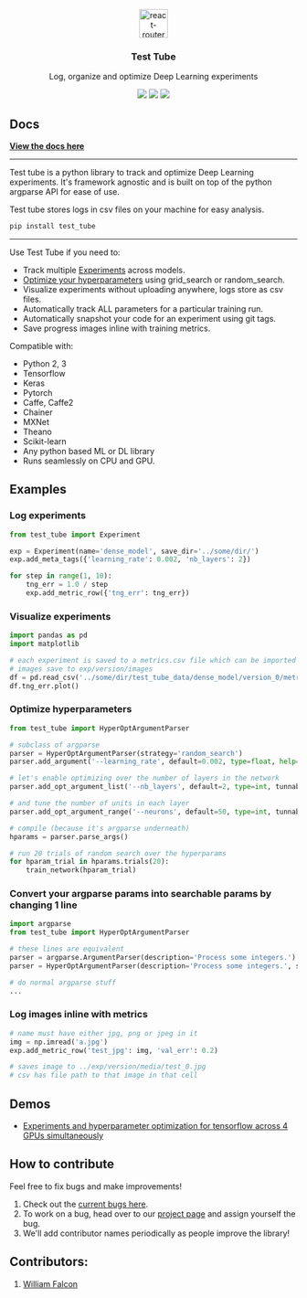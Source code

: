 <p align="center">
  <a href="https://williamfalcon.github.io/test-tube/">
    <img alt="react-router" src="https://raw.githubusercontent.com/williamfalcon/test-tube/master/imgs/test_tube_logo.png" width="50">
  </a>
</p>

<h3 align="center">
  Test Tube
</h3>

<p align="center">
  Log, organize and optimize Deep Learning experiments   
</p>

<p align="center">
  <a href="https://badge.fury.io/py/test_tube"><img src="https://badge.fury.io/py/test_tube.svg"></a>
  <a href="https://williamfalcon.github.io/test-tube/"><img src="https://readthedocs.org/projects/test-tube/badge/?version=latest"></a>
  <a href="https://github.com/williamFalcon/test-tube/blob/master/LICENSE.txt"><img src="https://img.shields.io/github/license/mashape/apistatus.svg?maxAge=2592000"></a>   
</p>


## Docs

**[View the docs here](https://williamfalcon.github.io/test-tube/)**

---
Test tube is a python library to track and optimize Deep Learning experiments. It's framework agnostic and is built on top of the python argparse API for ease of use.

Test tube stores logs in csv files on your machine for easy analysis.

```bash
pip install test_tube
```

---
Use Test Tube if you need to:

- Track multiple [Experiments](experiment_tracking/experiment/) across models.
- [Optimize your hyperparameters](hyperparameter_optimization/HyperOptArgumentParser/) using grid_search or random_search.
- Visualize experiments without uploading anywhere, logs store as csv files.
- Automatically track ALL parameters for a particular training run.
- Automatically snapshot your code for an experiment using git tags.    
- Save progress images inline with training metrics.    

Compatible with:   
- Python 2, 3
- Tensorflow   
- Keras  
- Pytorch   
- Caffe, Caffe2   
- Chainer   
- MXNet   
- Theano   
- Scikit-learn   
- Any python based ML or DL library   
- Runs seamlessly on CPU and GPU.   

## Examples

### Log experiments

```python
from test_tube import Experiment

exp = Experiment(name='dense_model', save_dir='../some/dir/')
exp.add_meta_tags({'learning_rate': 0.002, 'nb_layers': 2})

for step in range(1, 10):
    tng_err = 1.0 / step
    exp.add_metric_row({'tng_err': tng_err})
```   

### Visualize experiments   
```python  
import pandas as pd    
import matplotlib   

# each experiment is saved to a metrics.csv file which can be imported anywhere
# images save to exp/version/images   
df = pd.read_csv('../some/dir/test_tube_data/dense_model/version_0/metrics.csv')
df.tng_err.plot()   
```    

### Optimize hyperparameters
```python
from test_tube import HyperOptArgumentParser

# subclass of argparse
parser = HyperOptArgumentParser(strategy='random_search')
parser.add_argument('--learning_rate', default=0.002, type=float, help='the learning rate')

# let's enable optimizing over the number of layers in the network
parser.add_opt_argument_list('--nb_layers', default=2, type=int, tunnable=True, options=[2, 4, 8])

# and tune the number of units in each layer
parser.add_opt_argument_range('--neurons', default=50, type=int, tunnable=True, start=100, end=800, nb_samples=10)

# compile (because it's argparse underneath)
hparams = parser.parse_args()

# run 20 trials of random search over the hyperparams
for hparam_trial in hparams.trials(20):
    train_network(hparam_trial)
```    

### Convert your argparse params into searchable params by changing 1 line     
```python    
import argparse   
from test_tube import HyperOptArgumentParser

# these lines are equivalent   
parser = argparse.ArgumentParser(description='Process some integers.')
parser = HyperOptArgumentParser(description='Process some integers.', strategy='grid_search')   

# do normal argparse stuff    
...
```    

### Log images inline with metrics    
```python
# name must have either jpg, png or jpeg in it
img = np.imread('a.jpg')
exp.add_metric_row('test_jpg': img, 'val_err': 0.2)

# saves image to ../exp/version/media/test_0.jpg  
# csv has file path to that image in that cell   
```


## Demos
- [Experiments and hyperparameter optimization for tensorflow across 4 GPUs simultaneously](https://github.com/williamFalcon/test-tube/blob/master/examples/tensorflow_example.py)   

## How to contribute    
Feel free to fix bugs and make improvements!   
1. Check out the [current bugs here](https://github.com/williamFalcon/test-tube/issues).   
2. To work on a bug, head over to our [project page](https://github.com/williamFalcon/test-tube/projects/1) and assign yourself the bug.   
3. We'll add contributor names periodically as people improve the library!   

## Contributors:    
1. [William Falcon](https://williamfalcon.com)   
